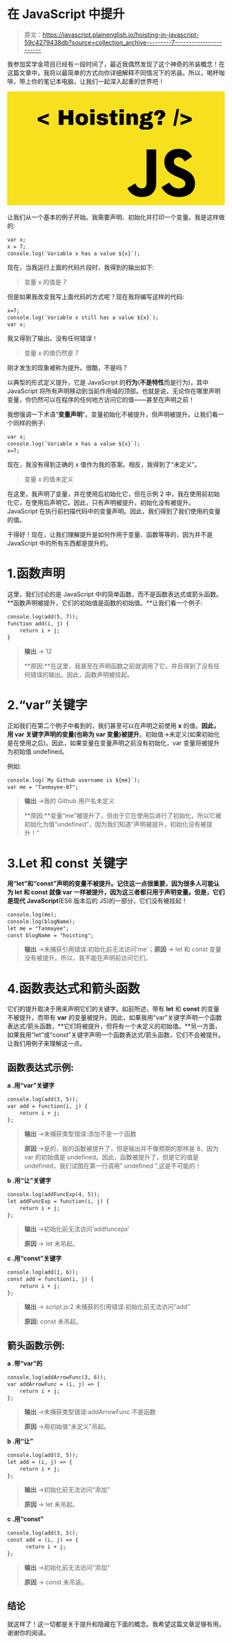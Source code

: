# 在 JavaScript 中提升

> 原文：<https://javascript.plainenglish.io/hoisting-in-javascript-59c4279438db?source=collection_archive---------7----------------------->

我参加奖学金项目已经有一段时间了，最近我偶然发现了这个神奇的吊装概念！在这篇文章中，我将以最简单的方式向你详细解释不同情况下的吊装。所以，喝杯咖啡，带上你的笔记本电脑，让我们一起深入起重的世界吧！

![](img/65ec2a6b6c766a605807f27f789a42b8.png)

让我们从一个基本的例子开始。我需要声明、初始化并打印一个变量。我是这样做的:

```
var x;
x = 7;
console.log(`Variable x has a value ${x}`);
```

现在，当我运行上面的代码片段时，我得到的输出如下:

> 变量 x 的值是 7

但是如果我改变我写上面代码的方式呢？现在我将编写这样的代码:

```
x=7;
console.log(`Variable x still has a value ${x}`);
var x;
```

我又得到了输出。没有任何错误！

> 变量 x 的值仍然是 7

刚才发生的现象被称为提升。很酷，不是吗？

以典型的形式定义提升，它是 JavaScript 的**行为**(**不是特性**而是行为)，其中 JavaScript 将所有声明移动到当前作用域的顶部。也就是说，无论你在哪里声明变量，你仍然可以在程序的任何地方访问它的值——甚至在声明之前！

我想强调一下术语“**变量声明**”。变量初始化不被提升，但声明被提升。让我们看一个同样的例子:

```
var x;
console.log(`Variable x has a value ${x}`);
x=7;
```

现在，我没有得到正确的 x 值作为我的答案。相反，我得到了“未定义”。

> 变量 x 的值未定义

在这里，我声明了变量，并在使用后初始化它，但在示例 2 中，我在使用前初始化它，在使用后声明它。因此，只有声明被提升，初始化没有被提升。JavaScript 在执行前扫描代码中的变量声明。因此，我们得到了我们使用的变量的值。

干得好！现在，让我们理解提升是如何作用于变量、函数等等的，因为并不是 JavaScript 中的所有东西都是提升的。

# 1.函数声明

这里，我们讨论的是 JavaScript 中的简单函数，而不是函数表达式或箭头函数。**函数声明被提升，它们的初始值是函数的初始值。**让我们看一个例子:

```
console.log(add(5, 7));
function add(i, j) {
    return i + j;
}
```

> **输出** → 12
> 
> **原因:**在这里，我甚至在声明函数之前就调用了它，并且得到了没有任何错误的输出。因此，函数声明被挂起。

# 2.“var”关键字

正如我们在第二个例子中看到的，我们甚至可以在声明之前使用 **x** 的值。**因此，用 var 关键字声明的变量(也称为 var 变量)被提升**。初始值→未定义(如果初始化是在使用之后)。因此，如果变量在变量声明之前没有初始化，var 变量将被提升为初始值 undefined。

例如:

```
console.log(`My Github username is ${me}`);
var me = "Tanmayee-07";
```

> **输出** →我的 Github 用户名未定义
> 
> **原因:**变量“me”被提升了，但由于它在使用后进行了初始化，所以它被初始化为值“undefined”，因为我们知道“声明被提升，初始化没有被提升！”

# 3.Let 和 const 关键字

**用“let”和“const”声明的变量不被提升。**记住这一点很重要，因为很多人可能认为 let 和 const 就像 var 一样被提升，因为这三者都只用于声明变量。但是，它们是**现代 JavaScript**(ES6 版本后的 JS)的一部分，它们没有被挂起！

```
console.log(me);
console.log(blogName);
let me = "Tanmayee";
const blogName = "hoisting";
```

> **输出** →未捕获引用错误:初始化前无法访问‘me’；**原因** → let 和 const 变量没有被提升。所以，我不能在声明前访问它们。

# 4.函数表达式和箭头函数

它们的提升取决于用来声明它们的关键字。如前所述，带有 **let** 和 **const** 的变量不被提升，而带有 **var** 的变量被提升。因此，如果我用“var”关键字声明一个函数表达式/箭头函数，**它们将被提升，但将有一个未定义的初始值。**另一方面，如果我用“let”或“const”关键字声明一个函数表达式/箭头函数，它们不会被提升。让我们用例子来理解这一点。

## 函数表达式示例:

**a .用“var”关键字**

```
console.log(add(3, 5));
var add = function(i, j) {
    return i + j;
};
```

> **输出** →未捕获类型错误:添加不是一个函数
> 
> **原因** →是的，我的函数被提升了，但是输出并不像预期的那样是 8，因为 var 的初始值是 undefined。因此，函数被提升了，但是它的值是 undefined，我们试图在第一行调用" undefined ",这是不可能的！

**b .用“让”关键字**

```
console.log(addFuncExp(4, 5));
let addFuncExp = function(i, j) {
    return i + j;
};
```

> **输出** →初始化前无法访问‘addfuncepx’
> 
> **原因** → let 未吊起。

**c .用“const”关键字**

```
console.log(add(1, 6));
const add = function(i, j) {
    return i + j;
};
```

> **输出** → script.js:2 未捕获的引用错误:初始化前无法访问“add”
> 
> **原因:** const 未吊起。

## 箭头函数示例:

**a .带“var”的**

```
console.log(addArrowFunc(3, 6));
var addArrowFunc = (i, j) => {
    return i + j;
};
```

> **输出** →未捕获类型错误:addArrowFunc 不是函数
> 
> **原因** →用初始值“未定义”吊起。

**b .用“让”**

```
console.log(add(3, 5));
let add = (i, j) => {
    return i + j;
};
```

> **输出** →初始化前无法访问“添加”
> 
> **原因** → let 未吊起。

**c .用“const”**

```
console.log(add(3, 5));
const add = (i, j) => {
      return i + j;
};
```

> **输出** →初始化前无法访问“添加”
> 
> **原因** → const 未吊装。

## 结论

就这样了！这一切都是关于提升和隐藏在下面的概念。我希望这篇文章足够有用。谢谢你的阅读。